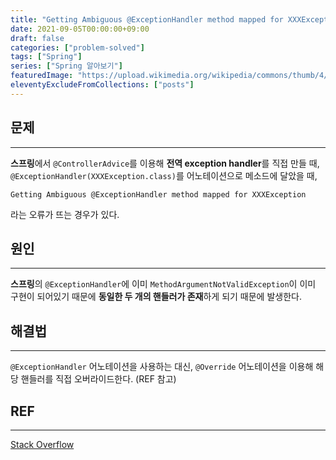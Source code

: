 ```yaml
---
title: "Getting Ambiguous @ExceptionHandler method mapped for XXXException"
date: 2021-09-05T00:00:00+09:00
draft: false
categories: ["problem-solved"]
tags: ["Spring"]
series: ["Spring 알아보기"]
featuredImage: "https://upload.wikimedia.org/wikipedia/commons/thumb/4/44/Spring_Framework_Logo_2018.svg/800px-Spring_Framework_Logo_2018.svg.png"
eleventyExcludeFromCollections: ["posts"]
---
```


## 문제

---

**스프링**에서 `@ControllerAdvice`를 이용해 **전역 exception handler**를 직접 만들 때, `@ExceptionHandler(XXXException.class)`를 어노테이션으로 메소드에 달았을 때,

```
Getting Ambiguous @ExceptionHandler method mapped for XXXException
```

라는 오류가 뜨는 경우가 있다.

## 원인

---

**스프링**의 `@ExceptionHandler`에 이미 `MethodArgumentNotValidException`이 이미 구현이 되어있기 때문에 **동일한 두 개의 핸들러가 존재**하게 되기 때문에 발생한다.

## 해결법

---

`@ExceptionHandler` 어노테이션을 사용하는 대신, `@Override` 어노테이션을 이용해 해당 핸들러를 직접 오버라이드한다. (REF 참고)

## REF

---

[Stack Overflow](https://stackoverflow.com/questions/51991992/getting-ambiguous-exceptionhandler-method-mapped-for-methodargumentnotvalidexce)
